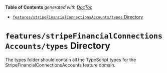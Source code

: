 <!-- START doctoc generated TOC please keep comment here to allow auto update -->
<!-- DON'T EDIT THIS SECTION, INSTEAD RE-RUN doctoc TO UPDATE -->

**Table of Contents** _generated with [DocToc](https://github.com/thlorenz/doctoc)_

- [`features/stripeFinancialConnectionsAccounts/types` Directory](#featuresstripefinancialconnectionsaccountstypes-directory)

<!-- END doctoc generated TOC please keep comment here to allow auto update -->

# `features/stripeFinancialConnectionsAccounts/types` Directory

The types folder should contain all the TypeScript types for the StripeFinancialConnectionsAccounts feature domain.
